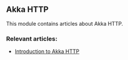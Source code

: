 ## Akka HTTP

This module contains articles about Akka HTTP. 

### Relevant articles:

- [Introduction to Akka HTTP](https://www.baeldung.com/akka-http) 
